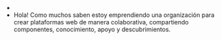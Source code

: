 -
- Hola! Como muchos saben estoy emprendiendo una organización para crear plataformas web de manera colaborativa, compartiendo componentes, conocimiento, apoyo y descubrimientos.